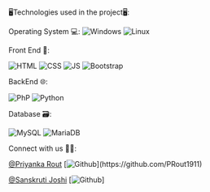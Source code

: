 🖥️Technologies used in the project🖥️:

Operating System 💻:
![Windows](https://img.shields.io/badge/Windows-%20%23E65100
  )
![Linux](https://img.shields.io/badge/Linux-%20%23E65100
  )

Front End 📱:

![HTML](https://img.shields.io/badge/HTML-%20%23E65100
  )
![CSS](https://img.shields.io/badge/CSS-%232B59A1
 )
![JS](https://img.shields.io/badge/JS-%20%23FFD600
 )
![Bootstrap](https://img.shields.io/badge/Bootstrap-%20%2523E65100
)

BackEnd 🌐:

![PhP](https://img.shields.io/badge/PhP-%20%23B730E1?style=for-the-badge
 )
![Python](https://img.shields.io/badge/Python-%20%23B730E1?style=for-the-badge
 )

Database 🗃️:

![MySQL](https://img.shields.io/badge/MySQL-%20%23B730E1?style=for-the-badge
 )
![MariaDB](https://img.shields.io/badge/MariaDB-%20%23B730E1?style=for-the-badge
 )

Connect with us 🔗💕:

[@Priyanka Rout]()
[![Github](https://img.shields.io/badge/github-100000?style=for-the-badge&logo=GitHub&logoColor=white&labelColor=black&color=black')](https://github.com/PRout1911)

[@Sanskruti Joshi]()
[![Github](https://img.shields.io/badge/github-100000?style=for-the-badge&logo=GitHub&logoColor=white&labelColor=black&color=black')]

